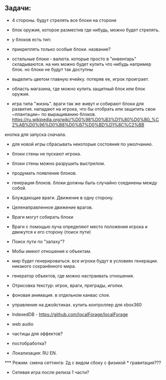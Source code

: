 ## Задачи:
* 4 стороны. будут стрелять все блоки на стороне
* блок оружия, которое разместив где нибудь, можно будет стрелять.

* у блоков есть тип:
* прикреплять только особые блоки. название?
* остальные блоки - валюта. которые просто в "инвентарь" складываются. на них можно будет купить что нибудь
например блок. но блоки не будут так доступны

* выделить цветом главную ячейку. потеряв ее, игрок проиграет.

* область магазина, где можно купить защитный блок или блок оружия.

* игра типа "жизнь". враги так же живут и собирают блоки для развития. нападают на игрока, что бы отобрать или
защитить свои ~плантации~ по выращиванию блоков.
https://ru.wikipedia.org/wiki/%D0%98%D0%B3%D1%80%D0%B0_%C2%AB%D0%96%D0%B8%D0%B7%D0%BD%D1%8C%C2%BB

кнопка для запуска сначала.
* для новой игры сбрасывать некоторые состояния по умолчанию.

* блоки стены не пускают игрока.
* блоки стены можно разрушить выстрелом.

* продумать появление блоков.
* генерация блоков. блоки должны быть случайно соединены между собой.

* Блуждающие враги. Движение в одну сторону.
* Целенаправленное движение врагов.
* Враги могут собирать блоки
* Враги с помощью луча определяют место положения игрока и движутся к его сторону (поиск пути)
* Поиск пути по "запаху"?
* Мобы имеют отношения к объектам.

* мир будет генерироваться. все игроки будут в условиях генерации. никакого сохранённого мира.

* генератор объектов, где можно настраивать отношения.

* Отрисовка текстур: игрок, враги, преграды, иголки.
* фоновая анимация. в отдельном канвас слое.

* управление на джойстиках. купить контроллер для xbox360

* IndexedDB - https://github.com/localForage/localForage
* web audio
* частицы для эффектов?
* постобработка?

* Локализация: RU EN.

*** Режим: смена сеттинга: 2д с видом сбоку с физикой * гравитация???

* Сетевая игра после релиза 1 части?
